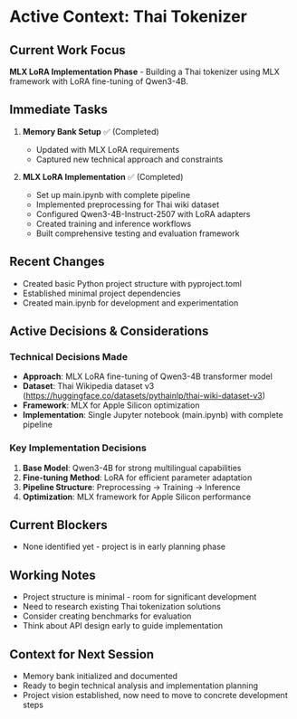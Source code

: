 # Active Context: Thai Tokenizer

## Current Work Focus

**MLX LoRA Implementation Phase** - Building a Thai tokenizer using MLX framework with LoRA fine-tuning of Qwen3-4B.

## Immediate Tasks

1. **Memory Bank Setup** ✅ (Completed)

   - Updated with MLX LoRA requirements
   - Captured new technical approach and constraints

2. **MLX LoRA Implementation** ✅ (Completed)
   - Set up main.ipynb with complete pipeline
   - Implemented preprocessing for Thai wiki dataset
   - Configured Qwen3-4B-Instruct-2507 with LoRA adapters
   - Created training and inference workflows
   - Built comprehensive testing and evaluation framework

## Recent Changes

- Created basic Python project structure with pyproject.toml
- Established minimal project dependencies
- Created main.ipynb for development and experimentation

## Active Decisions & Considerations

### Technical Decisions Made

- **Approach**: MLX LoRA fine-tuning of Qwen3-4B transformer model
- **Dataset**: Thai Wikipedia dataset v3 (https://huggingface.co/datasets/pythainlp/thai-wiki-dataset-v3)
- **Framework**: MLX for Apple Silicon optimization
- **Implementation**: Single Jupyter notebook (main.ipynb) with complete pipeline

### Key Implementation Decisions

1. **Base Model**: Qwen3-4B for strong multilingual capabilities
2. **Fine-tuning Method**: LoRA for efficient parameter adaptation
3. **Pipeline Structure**: Preprocessing → Training → Inference
4. **Optimization**: MLX framework for Apple Silicon performance

## Current Blockers

- None identified yet - project is in early planning phase

## Working Notes

- Project structure is minimal - room for significant development
- Need to research existing Thai tokenization solutions
- Consider creating benchmarks for evaluation
- Think about API design early to guide implementation

## Context for Next Session

- Memory bank initialized and documented
- Ready to begin technical analysis and implementation planning
- Project vision established, now need to move to concrete development steps
